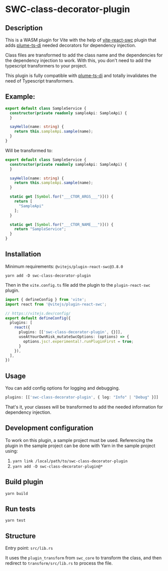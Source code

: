 SWC-class-decorator-plugin
==========================

## Description

This is a WASM plugin for Vite with the help of [vite-react-swc](https://github.com/vitejs/vite-plugin-react-swc) plugin
that adds [plume-ts-di](https://github.com/Coreoz/plume-ts-di) needed decorators for dependency injection.

Class files are transformed to add the class name and the dependencies for the dependency injection to work.
With this, you don't need to add the typescript transformers to your project.

This plugin is fully compatible with [plume-ts-di](https://github.com/Coreoz/plume-ts-di) and totally invalidates the
need of Typescript transformers.

## Example:

```typescript
export default class SampleService {
  constructor(private readonly sampleApi: SampleApi) {
  }

  sayHello(name: string) {
    return this.sampleApi.sample(name);
  }
}

```

Will be transformed to:

```typescript
export default class SampleService {
  constructor(private readonly sampleApi: SampleApi) {
  }

  sayHello(name: string) {
    return this.sampleApi.sample(name);
  }

  static get [Symbol.for("___CTOR_ARGS___")]() {
    return [
      "SampleApi"
    ];
  }

  static get [Symbol.for("___CTOR_NAME___")]() {
    return "SampleService";
  }
}
```

## Installation

Minimum requirements: `@vitejs/plugin-react-swc@3.8.0`

`yarn add -D swc-class-decorator-plugin`

Then in the `vite.config.ts` file add the plugin to the `plugin-react-swc` plugin.

```typescript
import { defineConfig } from 'vite';
import react from '@vitejs/plugin-react-swc';

// https://vitejs.dev/config/
export default defineConfig({
  plugins: [
    react({
      plugins: [['swc-class-decorator-plugin', {}]],
      useAtYourOwnRisk_mutateSwcOptions: (options) => {
        options.jsc!.experimental!.runPluginFirst = true;
      }
    }),
  ],
})
```

## Usage

You can add config options for logging and debugging.

```typescript
plugins: [['swc-class-decorator-plugin', { log: "Info" | "Debug" }]]
```

That's it, your classes will be transformed to add the needed information for dependency injection.

Development configuration
-------------------------
To work on this plugin, a sample project must be used.
Referencing the plugin in the sample project can be done with Yarn in the sample project using:
1. `yarn link /local/path/to/swc-class-decorator-plugin`
2. `yarn add -D swc-class-decorator-plugin@*`

Build plugin
------------
`yarn build`

Run tests
---------
`yarn test`

Structure
---------
Entry point: `src/lib.rs`

It uses the `plugin_transform` from `swc_core` to transform the class, and then redirect to `transform/src/lib.rs` to
process the file.
